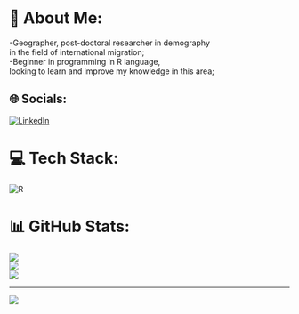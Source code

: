 # 💫 About Me:
-Geographer, post-doctoral researcher in demography <br>in the field of international migration;<br>-Beginner in programming in R language, <br>looking to learn and improve my knowledge in this area;


## 🌐 Socials:
[![LinkedIn](https://img.shields.io/badge/LinkedIn-%230077B5.svg?logo=linkedin&logoColor=white)](https://linkedin.com/in/sophia-rovere) 

# 💻 Tech Stack:
![R](https://img.shields.io/badge/r-%23276DC3.svg?style=for-the-badge&logo=r&logoColor=white)
# 📊 GitHub Stats:
![](https://github-readme-stats.vercel.app/api?username=SophiaDamianoRovere&theme=blueberry&hide_border=false&include_all_commits=false&count_private=false)<br/>
![](https://github-readme-streak-stats.herokuapp.com/?user=SophiaDamianoRovere&theme=blueberry&hide_border=false)<br/>
![](https://github-readme-stats.vercel.app/api/top-langs/?username=SophiaDamianoRovere&theme=blueberry&hide_border=false&include_all_commits=false&count_private=false&layout=compact)

---
[![](https://visitcount.itsvg.in/api?id=SophiaDamianoRovere&icon=0&color=0)](https://visitcount.itsvg.in)

<!-- Proudly created with GPRM ( https://gprm.itsvg.in ) -->
